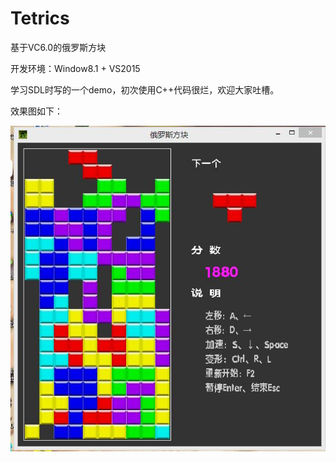 # Tetrics
基于VC6.0的俄罗斯方块

开发环境：Window8.1 + VS2015

学习SDL时写的一个demo，初次使用C++代码很烂，欢迎大家吐槽。

效果图如下：

![image](https://github.com/Thuantanon/Tetrics/blob/master/image/tetrics.jpg)

